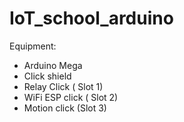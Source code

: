 # IoT_school_arduino

Equipment:
 - Arduino Mega
 - Click shield
 - Relay Click ( Slot 1)
 - WiFi ESP click ( Slot 2)
 - Motion click (Slot 3)

